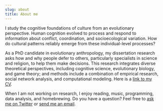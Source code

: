 ```yaml
---
slug: about
title: About me
---
```


I study the cognitive foundations of culture from an evolutionary perspective. Human cognition evolved to process and respond to information about conflict, coordination, and socioecological variation. How do cultural patterns reliably emerge from these individual-level processes?

As a PhD candidate in evolutionary anthropology, my dissertation research asks how and why people defer to others, particularly specialists in science and religion, to help them make decisions. This research integrates diverse theoretical perspectives, including cognitive science, evolutionary biology, and game theory; and methods include a combination of empirical research, social network analysis, and computational modeling. Here is a [link to my CV](/about/Lightner-CV.pdf).

When I am not working on research, I enjoy reading, music, programming, data analysis, and homebrewing. Do you have a question? Feel free to [ask me on Twitter](https://twitter.com/adlightner) or [send me an email](mailto:aaron.lightner@wsu.edu).
